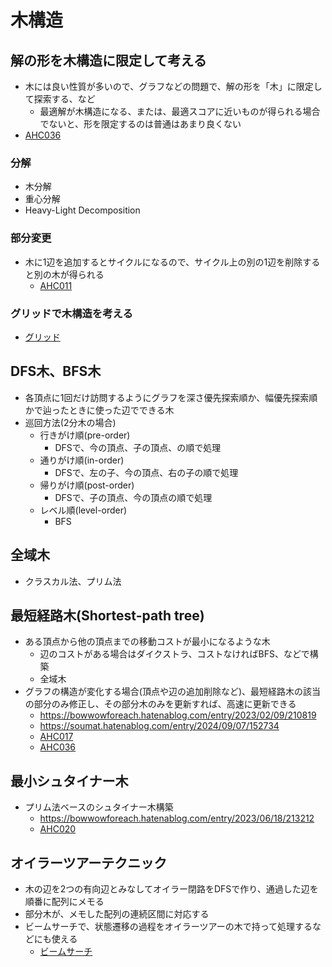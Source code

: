 # 木構造

## 解の形を木構造に限定して考える

- 木には良い性質が多いので、グラフなどの問題で、解の形を「木」に限定して探索する、など
  - 最適解が木構造になる、または、最適スコアに近いものが得られる場合でないと、形を限定するのは普通はあまり良くない
- [AHC036](../ContestMemo/ahc036.md)

### 分解

- 木分解
- 重心分解
- Heavy-Light Decomposition

### 部分変更

- 木に1辺を追加するとサイクルになるので、サイクル上の別の1辺を削除すると別の木が得られる
  - [AHC011](../ContestMemo/ahc011.md)

### グリッドで木構造を考える

- [グリッド](./grid.md)

## DFS木、BFS木

- 各頂点に1回だけ訪問するようにグラフを深さ優先探索順か、幅優先探索順かで辿ったときに使った辺でできる木
- 巡回方法(2分木の場合)
  - 行きがけ順(pre-order)
    - DFSで、今の頂点、子の頂点、の順で処理
  - 通りがけ順(in-order)
    - DFSで、左の子、今の頂点、右の子の順で処理
  - 帰りがけ順(post-order)
    - DFSで、子の頂点、今の頂点の順で処理
  - レベル順(level-order)
    - BFS

## 全域木

- クラスカル法、プリム法

## 最短経路木(Shortest-path tree)

- ある頂点から他の頂点までの移動コストが最小になるような木
  - 辺のコストがある場合はダイクストラ、コストなければBFS、などで構築
  - 全域木
- グラフの構造が変化する場合(頂点や辺の追加削除など)、最短経路木の該当の部分のみ修正し、その部分木のみを更新すれば、高速に更新できる
  - https://bowwowforeach.hatenablog.com/entry/2023/02/09/210819
  - https://soumat.hatenablog.com/entry/2024/09/07/152734
  - [AHC017](../ContestMemo/ahc017.md)
  - [AHC036](../ContestMemo/ahc036.md)

## 最小シュタイナー木

- プリム法ベースのシュタイナー木構築
  - https://bowwowforeach.hatenablog.com/entry/2023/06/18/213212
  - [AHC020](../ContestMemo/ahc020.md)


## オイラーツアーテクニック

- 木の辺を2つの有向辺とみなしてオイラー閉路をDFSで作り、通過した辺を順番に配列にメモる
- 部分木が、メモした配列の連続区間に対応する
- ビームサーチで、状態遷移の過程をオイラーツアーの木で持って処理するなどにも使える
  - [ビームサーチ](./beam_search.md)


